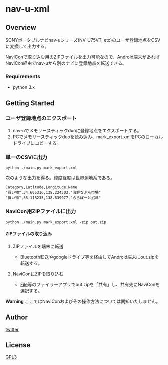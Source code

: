 # nav-u-xml

## Overview
SONYボータブルナビnav-uシリーズ(NV-U75VT, etc)のユーザ登録地点をCSVに変換して出力する。

[NaviCon](https://play.google.com/store/apps/details?id=jp.co.denso.navicon.view)で取り込む用のZIPファイルを出力可能なので、Android端末があればNaviCon経由でnav-uから別のナビに登録地点を転送できる。

### Requirements

- python 3.x

## Getting Started

### ユーザ登録地点のエクスポート

1. nav-uでメモリースティックduoに登録地点をエクスポートする。
2. PCでメモリースティックduoを読み込み、mark_export.xmlをPCのローカルドライブにコピーする。

### 単一のCSVに出力

````
python ./main.py mark_export.xml
````

次のような出力を得る。緯度経度は世界測地系である。

```
Category,Latitude,Longitude,Name
"買い物",34.605316,138.224303,"海鮮なぶら市場"
"買い物",35.118235,138.839977,"ららぽーと沼津"
```


### NaviCon用ZIPファイルに出力

````
python ./main.py mark_export.xml -zip out.zip
````

#### ZIPファイルの取り込み

1. ZIPファイルを端末に転送

   - Bluetooth転送やgoogleドライブ等を経由してAndroid端末にout.zipを転送する。

2. NaviConにZIPを取り込む

   - [File](https://play.google.com/store/apps/details?id=com.google.android.apps.nbu.files)等のファイラーアプリでout.zipを「共有」し、共有先にNaviConを選択する。


**Warning**
ここではNaviConおよびその操作方法については関知いたしません。


## Author

[twitter](https://twitter.com/idarf777)

## License

[GPL3](./LICENSE)